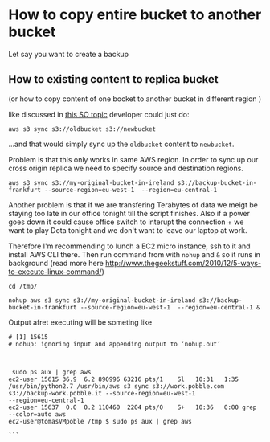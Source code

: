 # How to copy entire bucket to another bucket

Let say you want to create a backup 


## How to existing content to replica bucket

(or how to copy content of one bocket to another bucket in different
region )

like discussed in [this SO topic](http://stackoverflow.com/questions/9664904/best-way-to-move-files-between-s3-buckets) developer could just do:

```
aws s3 sync s3://oldbucket s3://newbucket
```

...and that would simply sync up the `oldbucket` content to `newbucket`. 

Problem is that this only works in same AWS region. In order to sync
up our cross origin replica we need to specify source and destination
regions.

```
aws s3 sync s3://my-original-bucket-in-ireland s3://backup-bucket-in-frankfurt --source-region=eu-west-1  --region=eu-central-1
```

Another problem is that if we are transfering Terabytes of data we meigt be staying too late in our office tonight till the script finishes. Also if a power goes down it could cause office switch to interupt the connection + we want to play Dota tonight and we don't want to leave our laptop at work.

Therefore I'm recommending to lunch a EC2 micro instance, ssh to it and install AWS CLI  there. Then run command from  with `nohup` and `&` so it runs in background (read more here  http://www.thegeekstuff.com/2010/12/5-ways-to-execute-linux-command/)

```
cd /tmp/
```

```
nohup aws s3 sync s3://my-original-bucket-in-ireland s3://backup-bucket-in-frankfurt --source-region=eu-west-1  --region=eu-central-1 &
```

Output afret executing will be someting like

```
# [1] 15615
# nohup: ignoring input and appending output to ‘nohup.out’

```




````


 sudo ps aux | grep aws
ec2-user 15615 36.9  6.2 890996 63216 pts/1    Sl   10:31   1:35
/usr/bin/python2.7 /usr/bin/aws s3 sync s3://work.pobble.com
s3://backup-work.pobble.it --source-region=eu-west-1
--region=eu-central-1
ec2-user 15637  0.0  0.2 110460  2204 pts/0    S+   10:36   0:00 grep
--color=auto aws
ec2-user@tomasVMpoble /tmp $ sudo ps aux | grep aws

```
